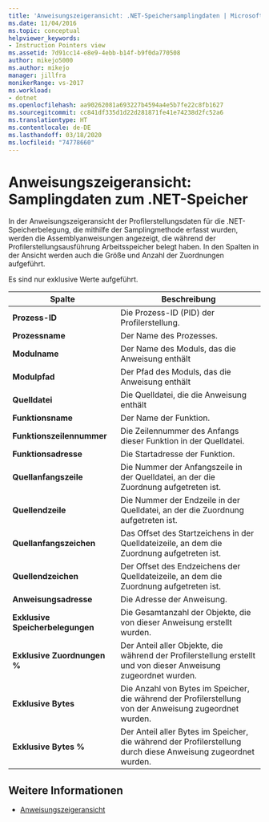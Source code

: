 ```yaml
---
title: 'Anweisungszeigeransicht: .NET-Speichersamplingdaten | Microsoft-Dokumentation'
ms.date: 11/04/2016
ms.topic: conceptual
helpviewer_keywords:
- Instruction Pointers view
ms.assetid: 7d91cc14-e8e9-4ebb-b14f-b9f0da770508
author: mikejo5000
ms.author: mikejo
manager: jillfra
monikerRange: vs-2017
ms.workload:
- dotnet
ms.openlocfilehash: aa90262081a693227b4594a4e5b7fe22c8fb1627
ms.sourcegitcommit: cc841df335d1d22d281871fe41e74238d2fc52a6
ms.translationtype: HT
ms.contentlocale: de-DE
ms.lasthandoff: 03/18/2020
ms.locfileid: "74778660"
---
```

# <a name="instruction-pointers-ips-view---net-memory-sampling-data"></a>Anweisungszeigeransicht: Samplingdaten zum .NET-Speicher
In der Anweisungszeigeransicht der Profilerstellungsdaten für die .NET-Speicherbelegung, die mithilfe der Samplingmethode erfasst wurden, werden die Assemblyanweisungen angezeigt, die während der Profilerstellungsausführung Arbeitsspeicher belegt haben. In den Spalten in der Ansicht werden auch die Größe und Anzahl der Zuordnungen aufgeführt.

 Es sind nur exklusive Werte aufgeführt.

|Spalte|Beschreibung|
|------------|-----------------|
|**Prozess-ID**|Die Prozess-ID (PID) der Profilerstellung.|
|**Prozessname**|Der Name des Prozesses.|
|**Modulname**|Der Name des Moduls, das die Anweisung enthält|
|**Modulpfad**|Der Pfad des Moduls, das die Anweisung enthält|
|**Quelldatei**|Die Quelldatei, die die Anweisung enthält|
|**Funktionsname**|Der Name der Funktion.|
|**Funktionszeilennummer**|Die Zeilennummer des Anfangs dieser Funktion in der Quelldatei.|
|**Funktionsadresse**|Die Startadresse der Funktion.|
|**Quellanfangszeile**|Die Nummer der Anfangszeile in der Quelldatei, an der die Zuordnung aufgetreten ist.|
|**Quellendzeile**|Die Nummer der Endzeile in der Quelldatei, an der die Zuordnung aufgetreten ist.|
|**Quellanfangszeichen**|Das Offset des Startzeichens in der Quelldateizeile, an dem die Zuordnung aufgetreten ist.|
|**Quellendzeichen**|Der Offset des Endzeichens der Quelldateizeile, an dem die Zuordnung aufgetreten ist.|
|**Anweisungsadresse**|Die Adresse der Anweisung.|
|**Exklusive Speicherbelegungen**|Die Gesamtanzahl der Objekte, die von dieser Anweisung erstellt wurden.|
|**Exklusive Zuordnungen %**|Der Anteil aller Objekte, die während der Profilerstellung erstellt und von dieser Anweisung zugeordnet wurden.|
|**Exklusive Bytes**|Die Anzahl von Bytes im Speicher, die während der Profilerstellung von der Anweisung zugeordnet wurden.|
|**Exklusive Bytes %**|Der Anteil aller Bytes im Speicher, die während der Profilerstellung durch diese Anweisung zugeordnet wurden.|

## <a name="see-also"></a>Weitere Informationen
- [Anweisungszeigeransicht](../profiling/instruction-pointers-ips-view-sampling-data.md)
